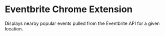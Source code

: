 # Eventbrite Chrome Extension

Displays nearby popular events pulled from the Eventbrite API for a given location.
